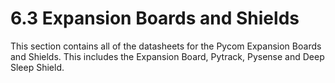 # 6.3 Expansion Boards and Shields

This section contains all of the datasheets for the Pycom Expansion Boards and Shields. This includes the Expansion Board, Pytrack, Pysense and Deep Sleep Shield.

